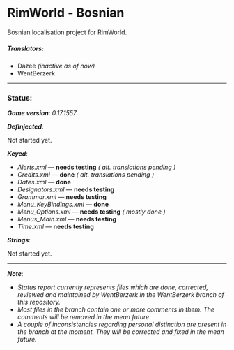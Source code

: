 # RimWorld - Bosnian
Bosnian localisation project for RimWorld.

##### Translators:
* Dazee *(inactive as of now)*
* WentBerzerk

---

### Status:
***Game version***: *0.17.1557*

***DefInjected***:

Not started yet.

***Keyed***:
* *Alerts.xml* &mdash; **needs testing** *( alt. translations pending )*
* *Credits.xml* &mdash; **done** *( alt. translations pending )*
* *Dates.xml* &mdash; **done**
* *Designators.xml* &mdash; **needs testing**
* *Grammar.xml* &mdash; **needs testing**
* *Menu_KeyBindings.xml* &mdash; **done**
* *Menu_Options.xml* &mdash; **needs testing** *( mostly done )*
* *Menus_Main.xml* &mdash; **needs testing**
* *Time.xml* &mdash; **needs testing**

***Strings***:

Not started yet.

---

***Note***:
* *Status report currently represents files which are done, corrected, reviewed and maintained by WentBerzerk in the WentBerzerk branch of this repository.*
* *Most files in the branch contain one or more comments in them. The comments will be removed in the mean future*.
* *A couple of inconsistencies regarding personal distinction are present in the branch at the moment. They will be corrected and fixed in the mean future.*
